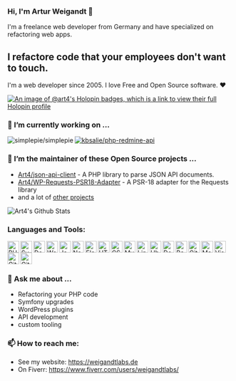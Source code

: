### Hi, I'm Artur Weigandt 👋

I'm a freelance web developer from Germany and have specialized on refactoring web apps.

## I refactore code that your employees don't want to touch.

I'm a web developer since 2005. I love Free and Open Source software. ❤️ 

[![An image of @art4's Holopin badges, which is a link to view their full Holopin profile](https://holopin.me/art4)](https://holopin.io/@art4)

### 🔭 I’m currently working on ...

<a href="https://github.com/simplepie/simplepie/">
  <img align="left" alt="simplepie/simplepie" src="https://github-readme-stats.vercel.app/api/pin?username=simplepie&repo=simplepie&show_icons=true&hide_border=true" />
</a>
<a href="https://github.com/kbsali/php-redmine-api">
  <img alt="kbsalie/php-redmine-api" src="https://github-readme-stats.vercel.app/api/pin?username=kbsali&repo=php-redmine-api&show_icons=true&hide_border=true" />
</a>

### 👷 I’m the maintainer of these Open Source projects ...

- [Art4/json-api-client](https://github.com/Art4/json-api-client) - A PHP library to parse JSON API documents. 
- [Art4/WP-Requests-PSR18-Adapter](https://github.com/Art4/WP-Requests-PSR18-Adapter) - A PSR-18 adapter for the Requests library
- and a lot of [other projects](https://github.com/Art4?tab=repositories)

<img alt="Art4's Github Stats" src="https://github-readme-stats.vercel.app/api?username=Art4&show_icons=true&hide_border=true" />

### Languages and Tools:

<img align="left" alt="PHP" width="26px" src="https://cdn.jsdelivr.net/gh/devicons/devicon/icons/php/php-plain.svg" />
<img align="left" alt="Symfony" width="26px" src="https://cdn.jsdelivr.net/gh/devicons/devicon/icons/symfony/symfony-original.svg" />
<img align="left" alt="Doctrine" width="26px" src="https://cdn.jsdelivr.net/gh/devicons/devicon/icons/doctrine/doctrine-original.svg" />
<img align="left" alt="WordPress" width="26px" src="https://cdn.jsdelivr.net/gh/devicons/devicon/icons/wordpress/wordpress-original.svg" />
<img align="left" alt="JavaScript" width="26px" src="https://cdn.jsdelivr.net/gh/devicons/devicon/icons/javascript/javascript-original.svg" />
<img align="left" alt="Node.js" width="26px" src="https://cdn.jsdelivr.net/gh/devicons/devicon/icons/nodejs/nodejs-original.svg" />
<img align="left" alt="Electron" width="26px" src="https://cdn.jsdelivr.net/gh/devicons/devicon/icons/electron/electron-original.svg" />
<img align="left" alt="HTML5" width="26px" src="https://cdn.jsdelivr.net/gh/devicons/devicon/icons/html5/html5-original.svg" />
<img align="left" alt="CSS3" width="26px" src="https://cdn.jsdelivr.net/gh/devicons/devicon/icons/css3/css3-original.svg" />
<img align="left" alt="MySQL" width="26px" src="https://cdn.jsdelivr.net/gh/devicons/devicon/icons/mysql/mysql-original.svg" />
<img align="left" alt="Linux" width="26px" src="https://cdn.jsdelivr.net/gh/devicons/devicon/icons/linux/linux-original.svg" />
<img align="left" alt="Ubuntu" width="26px" src="https://cdn.jsdelivr.net/gh/devicons/devicon/icons/ubuntu/ubuntu-plain.svg" />
<img align="left" alt="Docker" width="26px" src="https://cdn.jsdelivr.net/gh/devicons/devicon/icons/docker/docker-original.svg" />
<img align="left" alt="Bash" width="26px" src="https://cdn.jsdelivr.net/gh/devicons/devicon/icons/bash/bash-original.svg" />
<img align="left" alt="Git" width="26px" src="https://cdn.jsdelivr.net/gh/devicons/devicon/icons/git/git-original.svg" />
<img align="left" alt="Markdown" width="26px" src="https://cdn.jsdelivr.net/gh/devicons/devicon/icons/markdown/markdown-original.svg" />
<img align="left" alt="Visual Studio Code" width="26px" src="https://cdn.jsdelivr.net/gh/devicons/devicon/icons/vscode/vscode-original.svg" />
<img align="left" alt="GitLab" width="26px" src="https://cdn.jsdelivr.net/gh/devicons/devicon/icons/gitlab/gitlab-original.svg" />
<img alt="GitHub" width="26px" src="https://cdn.jsdelivr.net/gh/devicons/devicon/icons/github/github-original.svg" />

### 💬 Ask me about ...

- Refactoring your PHP code
- Symfony upgrades
- WordPress plugins
- API development
- custom tooling

### 📫 How to reach me:

- See my website: https://weigandtlabs.de
- On Fiverr: https://www.fiverr.com/users/weigandtlabs/

<!--
**Art4/Art4** is a ✨ _special_ ✨ repository because its `README.md` (this file) appears on your GitHub profile.

Here are some ideas to get you started:

- 🔭 I’m currently working on ...
- 🌱 I’m currently learning ...
- 👯 I’m looking to collaborate on ...
- 🤔 I’m looking for help with ...
- 💬 Ask me about ...
- 📫 How to reach me: ...
- 😄 Pronouns: ...
- ⚡ Fun fact: ...
-->
